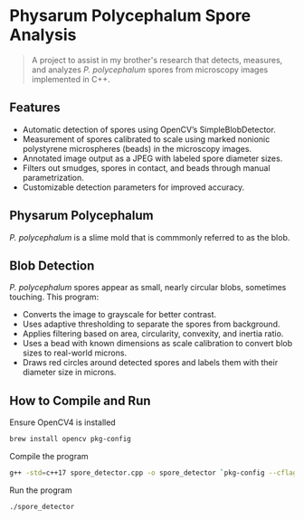 # Physarum Polycephalum Spore Analysis
>A project to assist in my brother's research that detects, measures, and analyzes *P. polycephalum* spores from microscopy images implemented in C++.

## Features
* Automatic detection of spores using OpenCV’s SimpleBlobDetector.
* Measurement of spores calibrated to scale using marked nonionic polystyrene microspheres (beads) in the microscopy images.
* Annotated image output as a JPEG with labeled spore diameter sizes.
* Filters out smudges, spores in contact, and beads through manual parametrization.
* Customizable detection parameters for improved accuracy.

## Physarum Polycephalum
*P. polycephalum* is a slime mold that is commmonly referred to as the blob. 

## Blob Detection
*P. polycephalum* spores appear as small, nearly circular blobs, sometimes touching. This program:
* Converts the image to grayscale for better contrast.
* Uses adaptive thresholding to separate the spores from background.
* Applies filtering based on area, circularity, convexity, and inertia ratio.
* Uses a bead with known dimensions as scale calibration to convert blob sizes to real-world microns.
* Draws red circles around detected spores and labels them with their diameter size in microns.


## How to Compile and Run
Ensure OpenCV4 is installed 
```bash
brew install opencv pkg-config
```

Compile the program
```bash
g++ -std=c++17 spore_detector.cpp -o spore_detector `pkg-config --cflags --libs opencv4`
```

Run the program
```bash
./spore_detector
```
